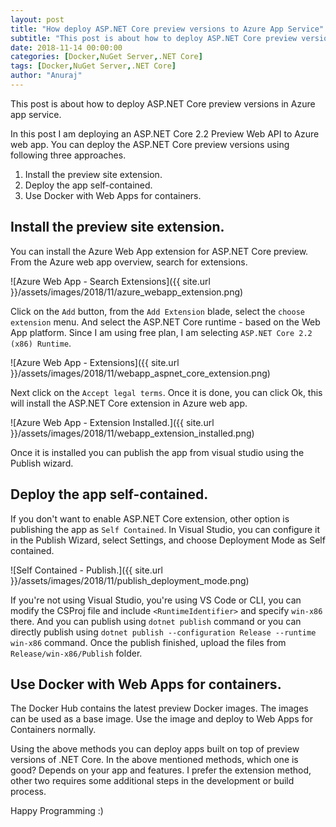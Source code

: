 ```yaml
---
layout: post
title: "How deploy ASP.NET Core preview versions to Azure App Service"
subtitle: "This post is about how to deploy ASP.NET Core preview versions in Azure app service."
date: 2018-11-14 00:00:00
categories: [Docker,NuGet Server,.NET Core]
tags: [Docker,NuGet Server,.NET Core]
author: "Anuraj"
---
```

This post is about how to deploy ASP.NET Core preview versions in Azure app service.

In this post I am deploying an ASP.NET Core 2.2 Preview Web API to Azure web app. You can deploy the ASP.NET Core preview versions using following three approaches. 

1. Install the preview site extension.
2. Deploy the app self-contained.
3. Use Docker with Web Apps for containers.

## Install the preview site extension.

You can install the Azure Web App extension for ASP.NET Core preview. From the Azure web app overview, search for extensions.

![Azure Web App - Search Extensions]({{ site.url }}/assets/images/2018/11/azure_webapp_extension.png)

Click on the `Add` button, from the `Add Extension` blade, select the `choose extension` menu. And select the ASP.NET Core runtime - based on the Web App platform. Since I am using free plan, I am selecting `ASP.NET Core 2.2 (x86) Runtime`.

![Azure Web App - Extensions]({{ site.url }}/assets/images/2018/11/webapp_aspnet_core_extension.png)

Next click on the `Accept legal terms`. Once it is done, you can click Ok, this will install the ASP.NET Core extension in Azure web app. 

![Azure Web App - Extension Installed.]({{ site.url }}/assets/images/2018/11/webapp_extension_installed.png)

Once it is installed you can publish the app from visual studio using the Publish wizard.

## Deploy the app self-contained.

If you don't want to enable ASP.NET Core extension, other option is publishing the app as `Self Contained`. In Visual Studio, you can configure it in the Publish Wizard, select Settings, and choose Deployment Mode as Self contained.

![Self Contained - Publish.]({{ site.url }}/assets/images/2018/11/publish_deployment_mode.png)

If you're not using Visual Studio, you're using VS Code or CLI, you can modify the CSProj file and include `<RuntimeIdentifier>` and specify `win-x86` there. And you can publish using `dotnet publish` command or you can directly publish using `dotnet publish --configuration Release --runtime win-x86` command. Once the publish finished, upload the files from `Release/win-x86/Publish` folder.

## Use Docker with Web Apps for containers.

The Docker Hub contains the latest preview Docker images. The images can be used as a base image. Use the image and deploy to Web Apps for Containers normally.

Using the above methods you can deploy apps built on top of preview versions of .NET Core. In the above mentioned methods, which one is good? Depends on your app and features. I prefer the extension method, other two requires some additional steps in the development or build process.

Happy Programming :)
